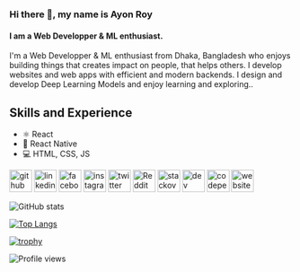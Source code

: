 ### Hi there 👋, my name is Ayon Roy
#### I am a Web Developper & ML enthusiast.
I'm a Web Developper & ML enthusiast from Dhaka, Bangladesh who enjoys building things that creates impact on people, that helps others. I develop websites and web apps with efficient and modern backends. I design and develop Deep Learning Models and enjoy learning and exploring..

## Skills and Experience
* ⚛ React
* 📱 React Native
* 💻 HTML, CSS, JS


[<img src='https://cdn.jsdelivr.net/npm/simple-icons@3.0.1/icons/github.svg' alt='github' height='40'>](https://github.com/royayon)  [<img src='https://cdn.jsdelivr.net/npm/simple-icons@3.0.1/icons/linkedin.svg' alt='linkedin' height='40'>](https://www.linkedin.com/in/royayon/) [<img src='https://cdn.jsdelivr.net/npm/simple-icons@3.0.1/icons/facebook.svg' alt='facebook' height='40'>](https://www.facebook.com/Shouhag) [<img src='https://cdn.jsdelivr.net/npm/simple-icons@3.0.1/icons/instagram.svg' alt='instagram' height='40'>](https://www.instagram.com/shouhag/) [<img src='https://cdn.jsdelivr.net/npm/simple-icons@3.0.1/icons/twitter.svg' alt='twitter' height='40'>](https://twitter.com/helloAyon) [<img src='https://cdn.jsdelivr.net/npm/simple-icons@3.0.1/icons/reddit.svg' alt='Reddit' height='40'>](https://www.reddit.com/user/ayon_roy) [<img src='https://cdn.jsdelivr.net/npm/simple-icons@3.0.1/icons/stackoverflow.svg' alt='stackoverflow' height='40'>](https://stackoverflow.com/users/ayon-roy) [<img src='https://cdn.jsdelivr.net/npm/simple-icons@3.0.1/icons/dev-dot-to.svg' alt='dev' height='40'>](https://dev.to/helloayon)    [<img src='https://cdn.jsdelivr.net/npm/simple-icons@3.0.1/icons/codepen.svg' alt='codepen' height='40'>](https://codepen.io/royayon)      [<img src='https://cdn.jsdelivr.net/npm/simple-icons@3.0.1/icons/icloud.svg' alt='website' height='40'>](https://ayon.netlify.com/)  

![GitHub stats](https://github-readme-stats.vercel.app/api?username=royayon&show_icons=true)  

[![Top Langs](https://github-readme-stats.vercel.app/api/top-langs/?username=royayon)](https://github.com/anuraghazra/github-readme-stats)


[![trophy](https://github-profile-trophy.vercel.app/?username=royayon)](https://github.com/ryo-ma/github-profile-trophy)

![Profile views](https://gpvc.arturio.dev/royayon)  

